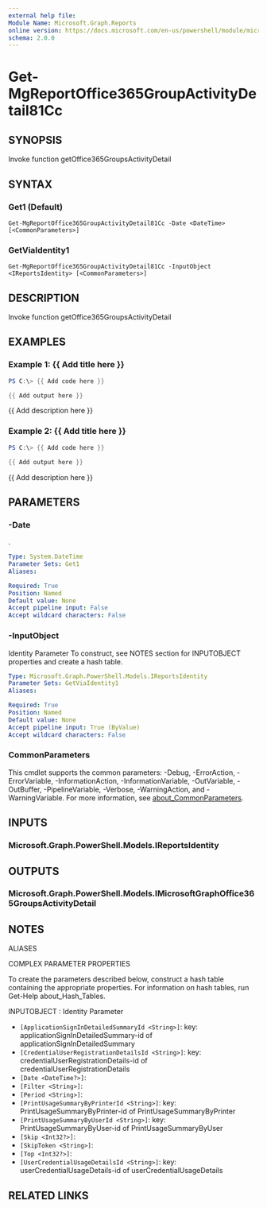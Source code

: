 ```yaml
---
external help file:
Module Name: Microsoft.Graph.Reports
online version: https://docs.microsoft.com/en-us/powershell/module/microsoft.graph.reports/get-mgreportoffice365groupactivitydetail81cc
schema: 2.0.0
---
```


# Get-MgReportOffice365GroupActivityDetail81Cc

## SYNOPSIS
Invoke function getOffice365GroupsActivityDetail

## SYNTAX

### Get1 (Default)
```
Get-MgReportOffice365GroupActivityDetail81Cc -Date <DateTime> [<CommonParameters>]
```

### GetViaIdentity1
```
Get-MgReportOffice365GroupActivityDetail81Cc -InputObject <IReportsIdentity> [<CommonParameters>]
```

## DESCRIPTION
Invoke function getOffice365GroupsActivityDetail

## EXAMPLES

### Example 1: {{ Add title here }}
```powershell
PS C:\> {{ Add code here }}

{{ Add output here }}
```

{{ Add description here }}

### Example 2: {{ Add title here }}
```powershell
PS C:\> {{ Add code here }}

{{ Add output here }}
```

{{ Add description here }}

## PARAMETERS

### -Date
.

```yaml
Type: System.DateTime
Parameter Sets: Get1
Aliases:

Required: True
Position: Named
Default value: None
Accept pipeline input: False
Accept wildcard characters: False
```

### -InputObject
Identity Parameter
To construct, see NOTES section for INPUTOBJECT properties and create a hash table.

```yaml
Type: Microsoft.Graph.PowerShell.Models.IReportsIdentity
Parameter Sets: GetViaIdentity1
Aliases:

Required: True
Position: Named
Default value: None
Accept pipeline input: True (ByValue)
Accept wildcard characters: False
```

### CommonParameters
This cmdlet supports the common parameters: -Debug, -ErrorAction, -ErrorVariable, -InformationAction, -InformationVariable, -OutVariable, -OutBuffer, -PipelineVariable, -Verbose, -WarningAction, and -WarningVariable. For more information, see [about_CommonParameters](http://go.microsoft.com/fwlink/?LinkID=113216).

## INPUTS

### Microsoft.Graph.PowerShell.Models.IReportsIdentity

## OUTPUTS

### Microsoft.Graph.PowerShell.Models.IMicrosoftGraphOffice365GroupsActivityDetail

## NOTES

ALIASES

COMPLEX PARAMETER PROPERTIES

To create the parameters described below, construct a hash table containing the appropriate properties. For information on hash tables, run Get-Help about_Hash_Tables.


INPUTOBJECT <IReportsIdentity>: Identity Parameter
  - `[ApplicationSignInDetailedSummaryId <String>]`: key: applicationSignInDetailedSummary-id of applicationSignInDetailedSummary
  - `[CredentialUserRegistrationDetailsId <String>]`: key: credentialUserRegistrationDetails-id of credentialUserRegistrationDetails
  - `[Date <DateTime?>]`: 
  - `[Filter <String>]`: 
  - `[Period <String>]`: 
  - `[PrintUsageSummaryByPrinterId <String>]`: key: PrintUsageSummaryByPrinter-id of PrintUsageSummaryByPrinter
  - `[PrintUsageSummaryByUserId <String>]`: key: PrintUsageSummaryByUser-id of PrintUsageSummaryByUser
  - `[Skip <Int32?>]`: 
  - `[SkipToken <String>]`: 
  - `[Top <Int32?>]`: 
  - `[UserCredentialUsageDetailsId <String>]`: key: userCredentialUsageDetails-id of userCredentialUsageDetails

## RELATED LINKS

